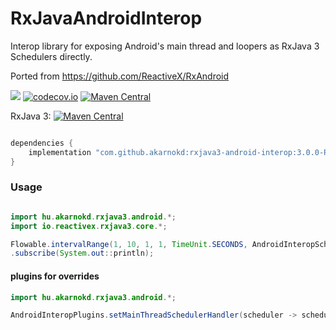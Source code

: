 # RxJavaAndroidInterop
Interop library for exposing Android's main thread and loopers as RxJava 3 Schedulers directly.

Ported from https://github.com/ReactiveX/RxAndroid

<a href='https://travis-ci.org/akarnokd/RxJavaAndroidInterop/builds'><img src='https://travis-ci.org/akarnokd/RxJavaAndroidInterop.svg?branch=master'></a>
[![codecov.io](http://codecov.io/github/akarnokd/RxJavaAndroidInterop/coverage.svg?branch=master)](http://codecov.io/github/akarnokd/RxJavaAndroidInterop?branch=master)
[![Maven Central](https://maven-badges.herokuapp.com/maven-central/com.github.akarnokd/rxjava3-android-interop/badge.svg)](https://maven-badges.herokuapp.com/maven-central/com.github.akarnokd/rxjava3-android-interop)

RxJava 3: [![Maven Central](https://maven-badges.herokuapp.com/maven-central/io.reactivex.rxjava3/rxjava/badge.svg)](https://maven-badges.herokuapp.com/maven-central/io.reactivex.rxjava3/rxjava)


```groovy

dependencies {
    implementation "com.github.akarnokd:rxjava3-android-interop:3.0.0-RC3"
}
```

### Usage

```java

import hu.akarnokd.rxjava3.android.*;
import io.reactivex.rxjava3.core.*;

Flowable.intervalRange(1, 10, 1, 1, TimeUnit.SECONDS, AndroidInteropSchedulers.mainThread())
.subscribe(System.out::println);
```

#### plugins for overrides

```java
import hu.akarnokd.rxjava3.android.*;

AndroidInteropPlugins.setMainThreadSchedulerHandler(scheduler -> scheduler);
```

